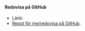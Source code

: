 #### Redovisa på GitHub

* Länk:
* [Repot för me/redovisa på GitHub](https://github.com/smymmlan/designv2).
